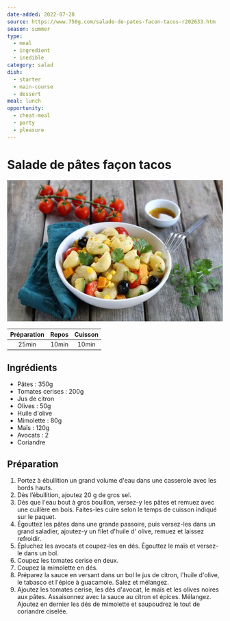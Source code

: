 ```yaml
---
date-added: 2022-07-28
source: https://www.750g.com/salade-de-pates-facon-tacos-r202633.htm
season: summer
type:
  - meal
  - ingredient
  - inedible
category: salad
dish:
  - starter
  - main-course
  - dessert
meal: lunch
opportunity:
  - cheat-meal
  - party
  - pleasure
---
```

# Salade de pâtes façon tacos

![](images/Salade%20de%20pâtes%20façon%20tacos.jpg)

| Préparation | Repos | Cuisson |
|:-----------:|:-----:|:-------:|
|    25min    | 10min |  10min  |

## Ingrédients

- Pâtes : 350g
- Tomates cerises : 200g
- Jus de citron
- Olives : 50g
- Huile d'olive
- Mimolette : 80g
- Maïs : 120g
- Avocats : 2
- Coriandre

## Préparation

1. Portez à ébullition un grand volume d'eau dans une casserole avec les bords hauts.
2. Dès l’ébullition, ajoutez 20 g de gros sel.
3. Dès que l'eau bout à gros bouillon, versez-y les pâtes et remuez avec une cuillère en bois. Faites-les cuire selon le temps de cuisson indiqué sur le paquet.
4. Égouttez les pâtes dans une grande passoire, puis versez-les dans un grand saladier, ajoutez-y un filet d'huile d' olive, remuez et laissez refroidir.
5. Épluchez les avocats et coupez-les en dés. Égouttez le maïs et versez-le dans un bol.
6. Coupez les tomates cerise en deux.
7. Coupez la mimolette en dés.
8. Préparez la sauce en versant dans un bol le jus de citron, l'huile d'olive, le tabasco et l'épice à guacamole. Salez et mélangez.
9. Ajoutez les tomates cerise, les dés d'avocat, le maïs et les olives noires aux pâtes. Assaisonnez avec la sauce au citron et épices. Mélangez. Ajoutez en dernier les dés de mimolette et saupoudrez le tout de coriandre ciselée.
